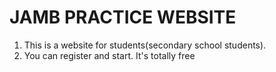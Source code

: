 # JAMB PRACTICE WEBSITE

1. This is a website for students(secondary school students).
2. You can register and start. It's totally free
